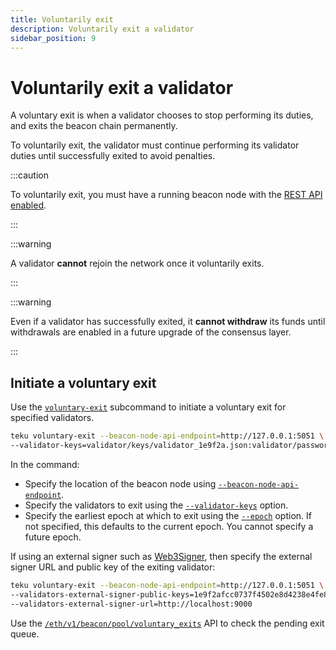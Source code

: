 ```yaml
---
title: Voluntarily exit
description: Voluntarily exit a validator
sidebar_position: 9
---
```


# Voluntarily exit a validator

A voluntary exit is when a validator chooses to stop performing its duties, and exits the beacon chain permanently.

To voluntarily exit, the validator must continue performing its validator duties until successfully exited to avoid penalties.

:::caution

To voluntarily exit, you must have a running beacon node with the [REST API enabled].

:::

:::warning

A validator **cannot** rejoin the network once it voluntarily exits.

:::

:::warning

Even if a validator has successfully exited, it **cannot withdraw** its funds until withdrawals are enabled in a future upgrade of the consensus layer.

:::

## Initiate a voluntary exit

Use the [`voluntary-exit`](../Reference/CLI/Subcommands/Voluntary-Exit.md) subcommand to initiate a voluntary exit for specified validators.

```bash title="Example"
teku voluntary-exit --beacon-node-api-endpoint=http://127.0.0.1:5051 \
--validator-keys=validator/keys/validator_1e9f2a.json:validator/passwords/validator_1e9f2a.txt
```

In the command:

- Specify the location of the beacon node using [`--beacon-node-api-endpoint`](../Reference/CLI/Subcommands/Voluntary-Exit.md#beacon-node-api-endpoint).
- Specify the validators to exit using the [`--validator-keys`](../Reference/CLI/Subcommands/Voluntary-Exit.md#validator-keys) option.
- Specify the earliest epoch at which to exit using the [`--epoch`](../Reference/CLI/Subcommands/Voluntary-Exit.md#epoch) option. If not specified, this defaults to the current epoch. You cannot specify a future epoch.

If using an external signer such as [Web3Signer], then specify the external signer URL and public key of the exiting validator:

```bash title="Example"
teku voluntary-exit --beacon-node-api-endpoint=http://127.0.0.1:5051 \
--validators-external-signer-public-keys=1e9f2afcc0737f4502e8d4238e4fe82d45077b2a549902b61d65367acecbccba \
--validators-external-signer-url=http://localhost:9000
```

Use the [`/eth/v1/beacon/pool/voluntary_exits`](https://consensys.github.io/teku/#operation/getEthV1BeaconPoolVoluntary_exits) API to check the pending exit queue.

<!-- links -->

[Web3Signer]: https://docs.web3signer.consensys.net/en/latest/
[REST API enabled]: ../Reference/CLI/CLI-Syntax.md#rest-api-enabled

